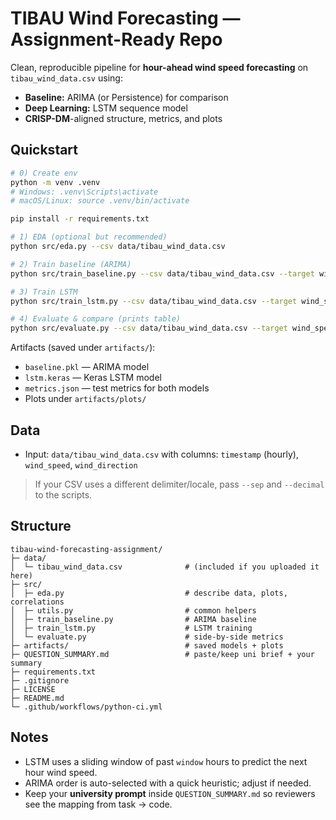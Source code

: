 # TIBAU Wind Forecasting — Assignment-Ready Repo

Clean, reproducible pipeline for **hour-ahead wind speed forecasting** on `tibau_wind_data.csv` using:
- **Baseline:** ARIMA (or Persistence) for comparison
- **Deep Learning:** LSTM sequence model
- **CRISP-DM**-aligned structure, metrics, and plots

## Quickstart
```bash
# 0) Create env
python -m venv .venv
# Windows: .venv\Scripts\activate
# macOS/Linux: source .venv/bin/activate

pip install -r requirements.txt

# 1) EDA (optional but recommended)
python src/eda.py --csv data/tibau_wind_data.csv

# 2) Train baseline (ARIMA)
python src/train_baseline.py --csv data/tibau_wind_data.csv --target wind_speed

# 3) Train LSTM
python src/train_lstm.py --csv data/tibau_wind_data.csv --target wind_speed --window 24 --epochs 20

# 4) Evaluate & compare (prints table)
python src/evaluate.py --csv data/tibau_wind_data.csv --target wind_speed --window 24
```

Artifacts (saved under `artifacts/`):
- `baseline.pkl` — ARIMA model
- `lstm.keras` — Keras LSTM model
- `metrics.json` — test metrics for both models
- Plots under `artifacts/plots/`

## Data
- Input: `data/tibau_wind_data.csv` with columns:
  `timestamp` (hourly), `wind_speed`, `wind_direction`

> If your CSV uses a different delimiter/locale, pass `--sep` and `--decimal` to the scripts.

## Structure
```
tibau-wind-forecasting-assignment/
├─ data/
│  └─ tibau_wind_data.csv              # (included if you uploaded it here)
├─ src/
│  ├─ eda.py                           # describe data, plots, correlations
│  ├─ utils.py                         # common helpers
│  ├─ train_baseline.py                # ARIMA baseline
│  ├─ train_lstm.py                    # LSTM training
│  └─ evaluate.py                      # side-by-side metrics
├─ artifacts/                          # saved models + plots
├─ QUESTION_SUMMARY.md                 # paste/keep uni brief + your summary
├─ requirements.txt
├─ .gitignore
├─ LICENSE
├─ README.md
└─ .github/workflows/python-ci.yml
```

## Notes
- LSTM uses a sliding window of past `window` hours to predict the next hour wind speed.
- ARIMA order is auto-selected with a quick heuristic; adjust if needed.
- Keep your **university prompt** inside `QUESTION_SUMMARY.md` so reviewers see the mapping from task → code.
